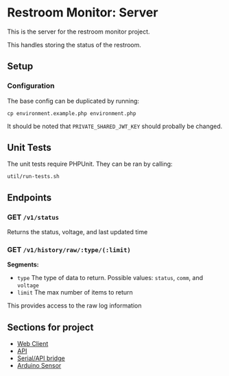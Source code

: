 # Restroom Monitor: Server

This is the server for the restroom monitor project.

This handles storing the status of the restroom.


## Setup

### Configuration
The base config can be duplicated by running:
```
cp environment.example.php environment.php
```

It should be noted that `PRIVATE_SHARED_JWT_KEY` should probally be changed.


## Unit Tests

The unit tests require PHPUnit. They can be ran by calling:
```
util/run-tests.sh
```


## Endpoints

### GET `/v1/status`

Returns the status, voltage, and last updated time

### GET `/v1/history/raw/:type/(:limit)`

**Segments:**

  * `type` The type of data to return. Possible values: `status`, `comm`, and `voltage`
  * `limit` The max number of items to return

This provides access to the raw log information


## Sections for project
* [Web Client](https://github.com/onebytegone/restroom-monitor-web)
* [API](https://github.com/onebytegone/restroom-monitor-server)
* [Serial/API bridge](https://github.com/onebytegone/restroom-monitor-updater)
* [Arduino Sensor](https://github.com/onebytegone/restroom-monitor-arduino)
